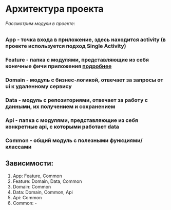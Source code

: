 # Архитектура проекта

###### Рассмотрим модули в проекте:

### App - точка входа в приложение, здесь находится activity (в проекте используется подход Single Activity)
### Feature - папка с модулями, представляющие из себя конечные фичи приложения [подробнее](feature/Architecture.md)
### Domain - модуль с бизнес-логикой, отвечает за запросы от ui к удаленному сервису
### Data - модуль с репозиториями, отвечает за работу с данными, их получением и сохранением
### Api - папка с модулями, представляющие из себя конкретные api, с которыми работает data
### Common - общий модуль с полезными функциями/классами

## Зависимости:
1. App: Feature, Common
2. Feature: Domain, Data, Common
3. Domain: Common
4. Data: Domain, Common, Api
5. Api: Common
6. Common: -